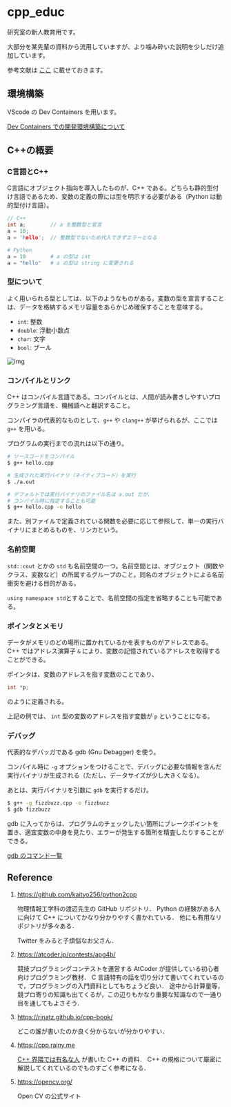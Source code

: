 # cpp_educ
研究室の新人教育用です。

大部分を某先輩の資料から流用していますが、より噛み砕いた説明を少しだけ追加しています。

参考文献は [ここ](#Reference) に載せておきます。

## 環境構築
VScode の Dev Containers を用います。

[Dev Containers での開発環境構築について](https://engineering.nifty.co.jp/blog/24158)

## C++の概要
### C言語とC++
C言語にオブジェクト指向を導入したものが、C++ である。どちらも静的型付け言語であるため、変数の定義の際には型を明示する必要がある（Python は動的型付け言語）。

```C++
// C++
int a;        // a を整数型と宣言
a = 10;
a = 'hello';  // 整数型でないため代入できずエラーとなる
```
```Python
# Python
a = 10        # a の型は int 
a = "hello"   # a の型は string に変更される
```

### 型について
よく用いられる型としては、以下のようなものがある。変数の型を宣言することは、データを格納するメモリ容量をあらかじめ確保することを意味する。

- `int`: 整数 
- `double`: 浮動小数点
- `char`: 文字
- `bool`: ブール

![img](https://learn.microsoft.com/ja-jp/cpp/cpp/media/built-intypesizes.png?view=msvc-170)

### コンパイルとリンク
C++ はコンパイル言語である。コンパイルとは、人間が読み書きしやすいプログラミング言語を、機械語へと翻訳すること。

コンパイラの代表的なものとして、`g++` や `clang++` が挙げられるが、ここでは `g++` を用いる。

プログラムの実行までの流れは以下の通り。

```zsh
# ソースコードをコンパイル
$ g++ hello.cpp

# 生成された実行バイナリ（ネイティブコード）を実行
$ ./a.out

# デフォルトでは実行バイナリのファイル名は a.out だが、
# コンパイル時に指定することも可能
$ g++ hello.cpp -o hello
```

また、別ファイルで定義されている関数を必要に応じて参照して、単一の実行バイナリにまとめるものを、リンカという。

### 名前空間
`std::cout` とかの `std` も名前空間の一つ。名前空間とは、オブジェクト（関数やクラス、変数など）の所属するグループのこと。同名のオブジェクトによる名前衝突を避ける目的がある。

`using namespace std`とすることで、名前空間の指定を省略することも可能である。

### ポインタとメモリ
データがメモリのどの場所に置かれているかを表すものがアドレスである。C++ ではアドレス演算子 `&` により、変数の記憶されているアドレスを取得することができる。

ポインタは、変数のアドレスを指す変数のことであり、
```C++
int *p;
```
のように定義される。

上記の例では、 `int` 型の変数のアドレスを指す変数が `p` ということになる。

### デバッグ
代表的なデバッガである gdb (Gnu Debagger) を使う。

コンパイル時に `-g` オプションをつけることで、デバッグに必要な情報を含んだ実行バイナリが生成される（ただし、データサイズが少し大きくなる）。

あとは、実行バイナリを引数に `gdb` を実行するだけ。

```zsh
$ g++ -g fizzbuzz.cpp -o fizzbuzz
$ gdb fizzbuzz
```

gdb に入ってからは、プログラムのチェックしたい箇所にブレークポイントを置き、適宜変数の中身を見たり、エラーが発生する箇所を精査したりすることができる。

[gdb のコマンド一覧](https://www.fos.kuis.kyoto-u.ac.jp/le2soft/siryo-html/node49.html)

## Reference

1. https://github.com/kaityo256/python2cpp

    物理情報工学科の渡辺先生の GitHub リポジトリ．
    Python の経験がある人に向けて C++ についてかなり分かりやすく書かれている．
    他にも有用なリポジトリが多々ある．

    Twitter をみると子煩悩なお父さん．

2. https://atcoder.jp/contests/apg4b/

    競技プログラミングコンテストを運営する AtCoder が提供している初心者向けプログラミング教材．
    C 言語特有の話を切り分けて書いてくれているので，プログラミングの入門資料としてもちょうど良い．
    途中から計算量等，競プロ寄りの知識も出てくるが，この辺りもかなり重要な知識なので一通り目を通してもよさそう．

3. https://rinatz.github.io/cpp-book/

    どこの誰が書いたのか良く分からないが分かりやすい．

4. https://cpp.rainy.me

    [C++ 界隈では有名な人](https://ja.everybodywiki.com/%E6%B1%9F%E6%B7%BB%E4%BA%AE) が書いた C++ の資料．
    C++ の規格について厳密に解説してくれているのでものすごく参考になる．

5. https://opencv.org/

    Open CV の公式サイト